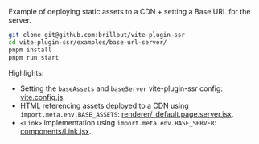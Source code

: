 Example of deploying static assets to a CDN + setting a Base URL for the server.

```bash
git clone git@github.com:brillout/vite-plugin-ssr
cd vite-plugin-ssr/examples/base-url-server/
pnpm install
pnpm run start
```

Highlights:
 - Setting the `baseAssets` and `baseServer` vite-plugin-ssr config: [vite.config.js](vite.config.js).
 - HTML referencing assets deployed to a CDN using `import.meta.env.BASE_ASSETS`: [renderer/_default.page.server.jsx](renderer/_default.page.server.jsx).
 - `<Link>` implementation using `import.meta.env.BASE_SERVER`: [components/Link.jsx](components/Link.jsx).
